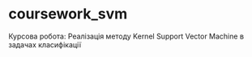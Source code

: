 coursework_svm
==============

Курсова робота: Реалізація методу Kernel Support Vector Machine в задачах класифікації
